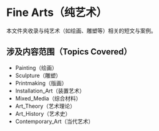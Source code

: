 # Fine Arts（纯艺术）

本文件夹收录与纯艺术（如绘画、雕塑等）相关的短文与案例。

## 涉及内容范围（Topics Covered）

- Painting（绘画）
- Sculpture（雕塑）
- Printmaking（版画）
- Installation_Art（装置艺术）
- Mixed_Media（综合材料）
- Art_Theory（艺术理论）
- Art_History（艺术史）
- Contemporary_Art（当代艺术） 
